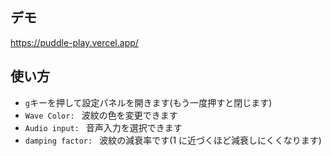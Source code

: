 ## デモ

https://puddle-play.vercel.app/

## 使い方

- `g`キーを押して設定パネルを開きます(もう一度押すと閉じます)
- `Wave Color: ` 波紋の色を変更できます
- `Audio input: ` 音声入力を選択できます
- `damping factor: ` 波紋の減衰率です(1 に近づくほど減衰しにくくなります)
